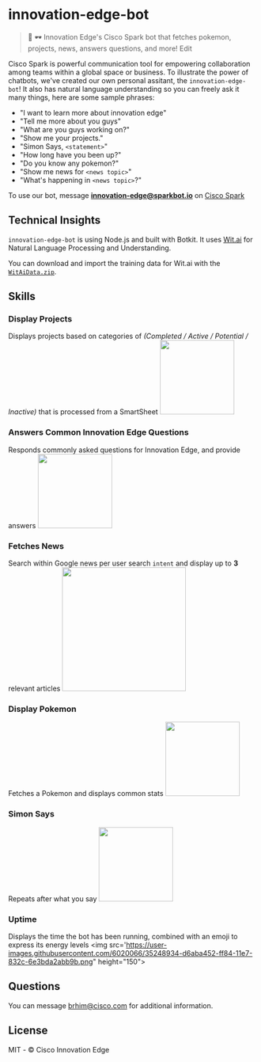# innovation-edge-bot
>🤖 🕶 Innovation Edge's Cisco Spark bot that fetches pokemon, projects, news, answers questions, and more! Edit

Cisco Spark is powerful communication tool for empowering collaboration among teams within a global space or business. To illustrate the power of chatbots, we've created our own personal assitant, the `innovation-edge-bot`! It also has natural language understanding so you can freely ask it many things, here are some sample phrases:

- "I want to learn more about innovation edge"
- "Tell me more about you guys"
- "What are you guys working on?"
- "Show me your projects."
- "Simon Says, `<statement>`"
- "How long have you been up?"
- "Do you know any pokemon?"
- "Show me news for `<news topic>`"
- "What's happening in `<news topic>`?"

To use our bot, message **innovation-edge@sparkbot.io** on [Cisco Spark](https://www.ciscospark.com/)

## Technical Insights
`innovation-edge-bot` is using Node.js and built with Botkit. It uses [Wit.ai](http://wit.ai) for Natural Language Processing and Understanding.

You can download and import the training data for Wit.ai with the [`WitAiData.zip`](https://github.com/cisco-ie/innovation-edge-bot/blob/master/WitAiData.zip).

## Skills
### Display Projects
Displays projects based on categories of *(Completed / Active / Potential / Inactive)* that is processed from a SmartSheet
<img src="https://user-images.githubusercontent.com/6020066/35170276-80ea05ee-fd14-11e7-83dd-7b8c94745207.png" height="150">

### Answers Common Innovation Edge Questions
Responds commonly asked questions for Innovation Edge, and provide answers
<img src="https://user-images.githubusercontent.com/6020066/35170421-145c85cc-fd15-11e7-8e4b-abbd18938fdd.png" height="150">

### Fetches News
Search within Google news per user search `intent` and display up to **3** relevant articles
<img src="https://user-images.githubusercontent.com/6020066/35170381-dc8d68f0-fd14-11e7-85db-4c687437e6ec.png" height="250">

### Display Pokemon
Fetches a Pokemon and displays common stats
<img src="https://user-images.githubusercontent.com/6020066/35170402-fb04b6b2-fd14-11e7-85e9-2e318a1045a7.png" height="150">

### Simon Says
Repeats after what you say
<img src="https://user-images.githubusercontent.com/6020066/35248080-a18ff60e-ff81-11e7-9bbb-852effe9be1b.png" height="150">

### Uptime
Displays the time the bot has been running, combined with an emoji to express its energy levels
<img src='https://user-images.githubusercontent.com/6020066/35248934-d6aba452-ff84-11e7-832c-6e3bda2abb9b.png" height="150">

## Questions
You can message brhim@cisco.com for additional information.

## License
MIT - © Cisco Innovation Edge 
